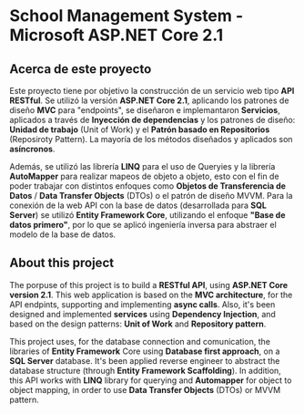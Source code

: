 <h1>School Management System - Microsoft ASP.NET Core 2.1</h1>

<h2>Acerca de este proyecto</h2>
Este proyecto tiene por objetivo la construcción de un servicio web tipo <strong>API RESTful</strong>. Se utilizó la versión <strong>ASP.NET Core 2.1</strong>, aplicando los patrones de diseño <strong>MVC</strong> para "endpoints", se diseñaron e implemantaron <strong>Servicios</strong>, aplicados a través de <strong>Inyección de dependencias</strong> y los patrones de diseño: <strong>Unidad de trabajo</strong> (Unit of Work) y el <strong>Patrón basado en Repositorios</strong> (Reposiroty Pattern). La mayoría de los métodos diseñados y aplicados son <strong>asíncronos</strong>.

Además, se utilizó las librería <strong>LINQ</strong> para el uso de Queryies y la librería <strong>AutoMapper</strong> para realizar mapeos de objeto a objeto, esto con el fin de poder trabajar con distintos enfoques como <strong>Objetos de Transferencia de Datos</strong> / <strong>Data Transfer Objects</strong> (DTOs) o el patrón de diseño MVVM. Para la conexión de la web API con la base de datos (desarrollada para <strong>SQL Server</strong>) se utilizó <strong>Entity Framework Core</strong>, utilizando el enfoque <strong>"Base de datos primero"</strong>, por lo que se aplicó ingeniería inversa para abstraer el modelo de la base de datos.

<h2>About this project</h2>

The porpuse of this project is to build a <strong>RESTful API</strong>, using <strong>ASP.NET Core version 2.1</strong>. This web application is based on the <strong>MVC architecture</strong>, for the API endpints, supporting and implementing <strong>async calls</strong>. Also, it's been designed and implemented <strong>services</strong> using <strong>Dependency Injection</strong>, and based on the design patterns: <strong>Unit of Work</strong> and <strong>Repository pattern</strong>.

This project uses, for the database connection and comunication, the libraries of <strong>Entity Framework</strong> Core using <strong>Database first approach</strong>, on a <strong>SQL Server</strong> database. It's been applied reverse engineer to abstract the database structure (through <strong>Entity Framework Scaffolding</strong>). In addition, this API works with <strong>LINQ</strong> library for querying and <strong>Automapper</strong> for object to object mapping, in order to use <strong>Data Transfer Objects</strong> (DTOs) or MVVM pattern.

<strong></strong>
